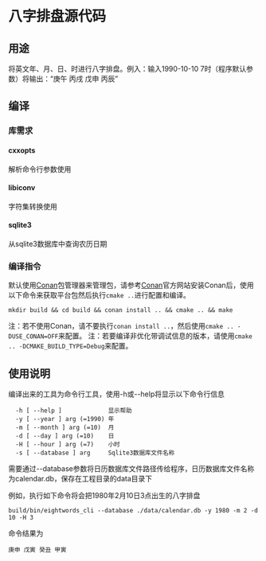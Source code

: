 # 八字排盘源代码

## 用途
将英文年、月、日、时进行八字排盘。例入：输入1990-10-10 7时（程序默认参数）将输出：“庚午 丙戌 戊申 丙辰”

## 编译

### 库需求

#### cxxopts

解析命令行参数使用

#### libiconv

字符集转换使用

#### sqlite3

从sqlite3数据库中查询农历日期

### 编译指令

默认使用[Conan](https://conan.io)包管理器来管理包，请参考[Conan](https://conan.io)官方网站安装Conan后，使用以下命令来获取平台包然后执行`cmake ..`进行配置和编译。

`mkdir build && cd build && conan install .. && cmake .. && make`

注：若不使用Conan，请不要执行`conan install ..`，然后使用`cmake .. -DUSE_CONAN=OFF`来配置。
注：若要编译非优化带调试信息的版本，请使用`cmake .. -DCMAKE_BUILD_TYPE=Debug`来配置。

## 使用说明
编译出来的工具为命令行工具，使用-h或--help将显示以下命令行信息
```
  -h [ --help ]             显示帮助
  -y [ --year ] arg (=1990) 年
  -m [ --month ] arg (=10)  月
  -d [ --day ] arg (=10)    日
  -H [ --hour ] arg (=7)    小时
  -s [ --database ] arg     Sqlite3数据库文件名称
```
需要通过--database参数将日历数据库文件路径传给程序，日历数据库文件名称为calendar.db，保存在工程目录的data目录下

例如，执行如下命令将会把1980年2月10日3点出生的八字排盘
```
build/bin/eightwords_cli --database ./data/calendar.db -y 1980 -m 2 -d 10 -H 3
```

命令结果为
```
庚申 戊寅 癸丑 甲寅
```
